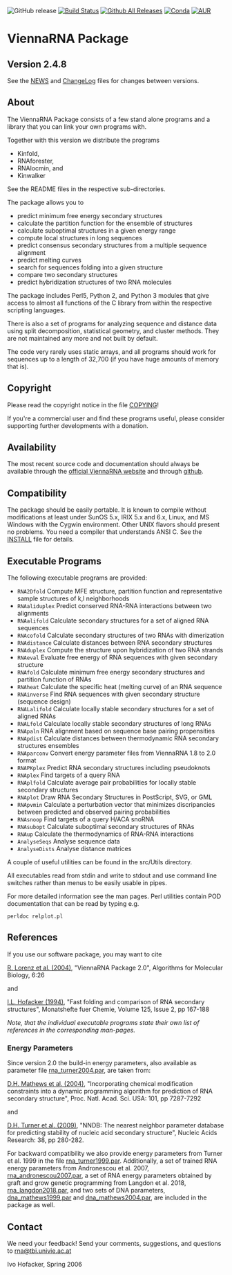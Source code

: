 ![GitHub release](https://img.shields.io/github/release/ViennaRNA/ViennaRNA.svg)
[![Build Status](https://travis-ci.org/ViennaRNA/ViennaRNA.svg?branch=master)](https://travis-ci.org/ViennaRNA/ViennaRNA)
[![Github All Releases](https://img.shields.io/github/downloads/ViennaRNA/ViennaRNA/total.svg)](https://github.com/ViennaRNA/ViennaRNA/releases)
[![Conda](https://img.shields.io/conda/v/bioconda/viennarna.svg)](https://anaconda.org/bioconda/viennarna)
[![AUR](https://img.shields.io/aur/version/viennarna.svg)](https://aur.archlinux.org/packages/viennarna/)

# ViennaRNA Package

## Version 2.4.8

See the [NEWS](NEWS) and [ChangeLog](ChangeLog) files for changes between versions.

## About

The ViennaRNA Package consists of a few stand alone programs and a 
library that you can link your own programs with. 

Together with this version we distribute the programs

- Kinfold,
- RNAforester,
- RNAlocmin, and
- Kinwalker

See the README files in the respective sub-directories.

The package allows you to

- predict minimum free energy secondary structures
- calculate the partition function for the ensemble of structures
- calculate suboptimal structures in a given energy range
- compute local structures in long sequences
- predict consensus secondary structures from a multiple sequence alignment
- predict melting curves
- search for sequences folding into a given structure
- compare two secondary structures 
- predict hybridization structures of two RNA molecules

The package includes Perl5, Python 2, and Python 3 modules that give
access to almost all functions of the C library from within the respective
scripting languages.

There is also a set of programs for analyzing sequence and distance
data using split decomposition, statistical geometry, and cluster methods.
They are not maintained any more and not built by default.

The code very rarely uses static arrays, and all programs should work for 
sequences up to a length of 32,700 (if you have huge amounts of memory that
is).

## Copyright

Please read the copyright notice in the file [COPYING](COPYING)!

If you're a commercial user and find these programs useful, please consider
supporting further developments with a donation.

## Availability

The most recent source code and documentation should always be available through
the [official ViennaRNA website](https://www.tbi.univie.ac.at/RNA) and through
[github](https://github.com/ViennaRNA/ViennaRNA).

## Compatibility

The package should be easily portable. It is known to compile without
modifications at least under
SunOS 5.x, IRIX 5.x and 6.x, Linux, and MS Windows with the Cygwin environment.
Other UNIX flavors should present no problems.
You need a compiler that understands ANSI C. See the [INSTALL](INSTALL) file for details.

## Executable Programs

The following executable programs are provided:
- `RNA2Dfold`       Compute MFE structure, partition function and representative sample structures of k,l neighborhoods
- `RNAaliduplex`    Predict conserved RNA-RNA interactions between two alignments
- `RNAalifold`      Calculate secondary structures for a set of aligned RNA sequences
- `RNAcofold`       Calculate secondary structures of two RNAs with dimerization
- `RNAdistance`     Calculate distances between RNA secondary structures
- `RNAduplex`       Compute the structure upon hybridization of two RNA strands
- `RNAeval`         Evaluate free energy of RNA sequences with given secondary structure
- `RNAfold`         Calculate minimum free energy secondary structures and partition function of RNAs
- `RNAheat`         Calculate the specific heat (melting curve) of an RNA sequence
- `RNAinverse`      Find RNA sequences with given secondary structure (sequence design)
- `RNALalifold`     Calculate locally stable secondary structures for a set of aligned RNAs
- `RNALfold`        Calculate locally stable secondary structures of long RNAs
- `RNApaln`         RNA alignment based on sequence base pairing propensities
- `RNApdist`        Calculate distances between thermodynamic RNA secondary structures ensembles
- `RNAparconv`      Convert energy parameter files from ViennaRNA 1.8 to 2.0 format
- `RNAPKplex`       Predict RNA secondary structures including pseudoknots
- `RNAplex`         Find targets of a query RNA
- `RNAplfold`       Calculate average pair probabilities for locally stable secondary structures
- `RNAplot`         Draw RNA Secondary Structures in PostScript, SVG, or GML
- `RNApvmin`        Calculate a perturbation vector that minimizes discripancies between predicted and observed pairing probabilities
- `RNAsnoop`        Find targets of a query H/ACA snoRNA
- `RNAsubopt`       Calculate suboptimal secondary structures of RNAs
- `RNAup`           Calculate the thermodynamics of RNA-RNA interactions 
- `AnalyseSeqs`     Analyse sequence data
- `AnalyseDists`    Analyse distance matrices

A couple of useful utilities can be found in the src/Utils directory.

All executables read from stdin and write to stdout and use command line
switches rather than menus to be easily usable in pipes.

For more detailed information see the man pages. Perl utilities contain
POD documentation that can be read by typing e.g.
```
perldoc relplot.pl
```

## References

If you use our software package, you may want to cite

[R. Lorenz et al. (2004)](https://almob.biomedcentral.com/articles/10.1186/1748-7188-6-26),
"ViennaRNA Package 2.0", Algorithms for Molecular Biology, 6:26

and

[I.L. Hofacker (1994)](https://link.springer.com/article/10.1007/BF00818163),
"Fast folding and comparison of RNA secondary structures",
Monatshefte fuer Chemie, Volume 125, Issue 2, pp 167-188


*Note, that the individual executable programs state their own list of references
in the corresponding man-pages.*

### Energy Parameters

Since version 2.0 the build-in energy parameters, also available as parameter
file [rna_turner2004.par](misc/rna_turner2004.par), are taken from:

[D.H. Mathews et al. (2004)](https://doi.org/10.1073/pnas.0401799101),
"Incorporating chemical modification constraints into a dynamic programming
algorithm for prediction of RNA secondary structure",
Proc. Natl. Acad. Sci. USA: 101, pp 7287-7292

and

[D.H. Turner et al. (2009)](https://dx.doi.org/10.1093/nar/gkp892), 
"NNDB: The nearest neighbor parameter database
for predicting stability of nucleic acid secondary structure",
Nucleic Acids Research: 38, pp 280-282.

For backward compatibility we also provide energy parameters from Turner et al.
1999 in the file [rna_turner1999.par](misc/rna_turner1999.par). Additionally,
a set of trained RNA energy parameters from Andronescou et al. 2007,
[rna_andronescou2007.par](misc/rna_andronescou2007.par), a set of RNA energy
parameters obtained by graft and grow genetic programming from Langdon
et al. 2018, [rna_langdon2018.par](misc/rna_langdon2018.par), and two sets
of DNA parameters, [dna_mathews1999.par](misc/dna_mathews1999.par) and
[dna_mathews2004.par](misc/dna_mathews2004.par), are included
in the package as well.

## Contact

We need your feedback! Send your comments, suggestions, and questions to
rna@tbi.univie.ac.at

Ivo Hofacker, Spring 2006

